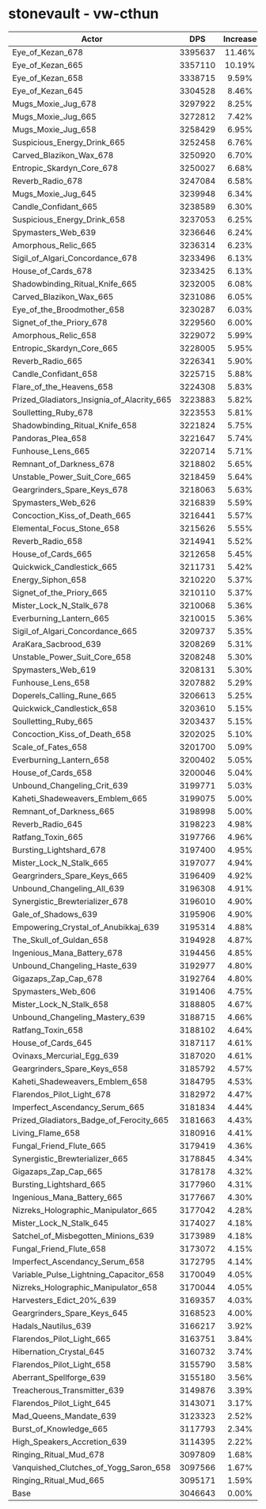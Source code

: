 # stonevault - vw-cthun
| Actor | DPS | Increase |
|---|:---:|:---:|
|Eye_of_Kezan_678|3395637|11.46%|
|Eye_of_Kezan_665|3357110|10.19%|
|Eye_of_Kezan_658|3338715|9.59%|
|Eye_of_Kezan_645|3304528|8.46%|
|Mugs_Moxie_Jug_678|3297922|8.25%|
|Mugs_Moxie_Jug_665|3272812|7.42%|
|Mugs_Moxie_Jug_658|3258429|6.95%|
|Suspicious_Energy_Drink_665|3252458|6.76%|
|Carved_Blazikon_Wax_678|3250920|6.70%|
|Entropic_Skardyn_Core_678|3250027|6.68%|
|Reverb_Radio_678|3247084|6.58%|
|Mugs_Moxie_Jug_645|3239948|6.34%|
|Candle_Confidant_665|3238589|6.30%|
|Suspicious_Energy_Drink_658|3237053|6.25%|
|Spymasters_Web_639|3236646|6.24%|
|Amorphous_Relic_665|3236314|6.23%|
|Sigil_of_Algari_Concordance_678|3233496|6.13%|
|House_of_Cards_678|3233425|6.13%|
|Shadowbinding_Ritual_Knife_665|3232005|6.08%|
|Carved_Blazikon_Wax_665|3231086|6.05%|
|Eye_of_the_Broodmother_658|3230287|6.03%|
|Signet_of_the_Priory_678|3229560|6.00%|
|Amorphous_Relic_658|3229072|5.99%|
|Entropic_Skardyn_Core_665|3228005|5.95%|
|Reverb_Radio_665|3226341|5.90%|
|Candle_Confidant_658|3225715|5.88%|
|Flare_of_the_Heavens_658|3224308|5.83%|
|Prized_Gladiators_Insignia_of_Alacrity_665|3223883|5.82%|
|Soulletting_Ruby_678|3223553|5.81%|
|Shadowbinding_Ritual_Knife_658|3221824|5.75%|
|Pandoras_Plea_658|3221647|5.74%|
|Funhouse_Lens_665|3220714|5.71%|
|Remnant_of_Darkness_678|3218802|5.65%|
|Unstable_Power_Suit_Core_665|3218459|5.64%|
|Geargrinders_Spare_Keys_678|3218063|5.63%|
|Spymasters_Web_626|3216839|5.59%|
|Concoction_Kiss_of_Death_665|3216441|5.57%|
|Elemental_Focus_Stone_658|3215626|5.55%|
|Reverb_Radio_658|3214941|5.52%|
|House_of_Cards_665|3212658|5.45%|
|Quickwick_Candlestick_665|3211731|5.42%|
|Energy_Siphon_658|3210220|5.37%|
|Signet_of_the_Priory_665|3210110|5.37%|
|Mister_Lock_N_Stalk_678|3210068|5.36%|
|Everburning_Lantern_665|3210015|5.36%|
|Sigil_of_Algari_Concordance_665|3209737|5.35%|
|AraKara_Sacbrood_639|3208269|5.31%|
|Unstable_Power_Suit_Core_658|3208248|5.30%|
|Spymasters_Web_619|3208131|5.30%|
|Funhouse_Lens_658|3207882|5.29%|
|Doperels_Calling_Rune_665|3206613|5.25%|
|Quickwick_Candlestick_658|3203610|5.15%|
|Soulletting_Ruby_665|3203437|5.15%|
|Concoction_Kiss_of_Death_658|3202025|5.10%|
|Scale_of_Fates_658|3201700|5.09%|
|Everburning_Lantern_658|3200402|5.05%|
|House_of_Cards_658|3200046|5.04%|
|Unbound_Changeling_Crit_639|3199771|5.03%|
|Kaheti_Shadeweavers_Emblem_665|3199075|5.00%|
|Remnant_of_Darkness_665|3198998|5.00%|
|Reverb_Radio_645|3198223|4.98%|
|Ratfang_Toxin_665|3197766|4.96%|
|Bursting_Lightshard_678|3197400|4.95%|
|Mister_Lock_N_Stalk_665|3197077|4.94%|
|Geargrinders_Spare_Keys_665|3196409|4.92%|
|Unbound_Changeling_All_639|3196308|4.91%|
|Synergistic_Brewterializer_678|3196010|4.90%|
|Gale_of_Shadows_639|3195906|4.90%|
|Empowering_Crystal_of_Anubikkaj_639|3195314|4.88%|
|The_Skull_of_Guldan_658|3194928|4.87%|
|Ingenious_Mana_Battery_678|3194456|4.85%|
|Unbound_Changeling_Haste_639|3192977|4.80%|
|Gigazaps_Zap_Cap_678|3192764|4.80%|
|Spymasters_Web_606|3191406|4.75%|
|Mister_Lock_N_Stalk_658|3188805|4.67%|
|Unbound_Changeling_Mastery_639|3188715|4.66%|
|Ratfang_Toxin_658|3188102|4.64%|
|House_of_Cards_645|3187117|4.61%|
|Ovinaxs_Mercurial_Egg_639|3187020|4.61%|
|Geargrinders_Spare_Keys_658|3185792|4.57%|
|Kaheti_Shadeweavers_Emblem_658|3184795|4.53%|
|Flarendos_Pilot_Light_678|3182972|4.47%|
|Imperfect_Ascendancy_Serum_665|3181834|4.44%|
|Prized_Gladiators_Badge_of_Ferocity_665|3181663|4.43%|
|Living_Flame_658|3180916|4.41%|
|Fungal_Friend_Flute_665|3179419|4.36%|
|Synergistic_Brewterializer_665|3178845|4.34%|
|Gigazaps_Zap_Cap_665|3178178|4.32%|
|Bursting_Lightshard_665|3177960|4.31%|
|Ingenious_Mana_Battery_665|3177667|4.30%|
|Nizreks_Holographic_Manipulator_665|3177042|4.28%|
|Mister_Lock_N_Stalk_645|3174027|4.18%|
|Satchel_of_Misbegotten_Minions_639|3173989|4.18%|
|Fungal_Friend_Flute_658|3173072|4.15%|
|Imperfect_Ascendancy_Serum_658|3172795|4.14%|
|Variable_Pulse_Lightning_Capacitor_658|3170049|4.05%|
|Nizreks_Holographic_Manipulator_658|3170044|4.05%|
|Harvesters_Edict_20%_639|3169357|4.03%|
|Geargrinders_Spare_Keys_645|3168523|4.00%|
|Hadals_Nautilus_639|3166217|3.92%|
|Flarendos_Pilot_Light_665|3163751|3.84%|
|Hibernation_Crystal_645|3160732|3.74%|
|Flarendos_Pilot_Light_658|3155790|3.58%|
|Aberrant_Spellforge_639|3155180|3.56%|
|Treacherous_Transmitter_639|3149876|3.39%|
|Flarendos_Pilot_Light_645|3143071|3.17%|
|Mad_Queens_Mandate_639|3123323|2.52%|
|Burst_of_Knowledge_665|3117793|2.34%|
|High_Speakers_Accretion_639|3114395|2.22%|
|Ringing_Ritual_Mud_678|3097809|1.68%|
|Vanquished_Clutches_of_Yogg_Saron_658|3097566|1.67%|
|Ringing_Ritual_Mud_665|3095171|1.59%|
|Base|3046643|0.00%|
